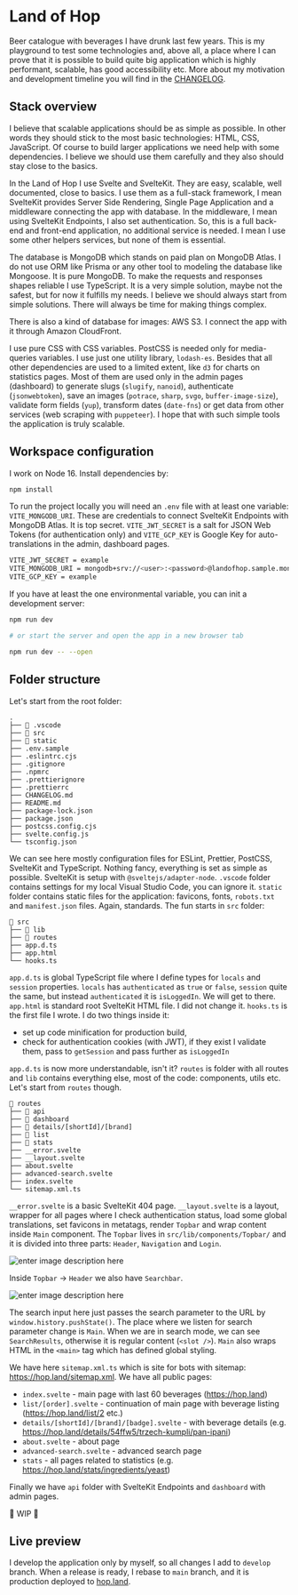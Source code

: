 # Land of Hop

Beer catalogue with beverages I have drunk last few years. This is my playground to test some technologies and, above all, a place where I can prove that it is possible to build quite big application which is highly performant, scalable, has good accessibility etc. More about my motivation and development timeline you will find in the [CHANGELOG](CHANGELOG.md).

## Stack overview

I believe that scalable applications should be as simple as possible. In other words they should stick to the most basic technologies: HTML, CSS, JavaScript. Of course to build larger applications we need help with some dependencies. I believe we should use them carefully and they also should stay close to the basics.

In the Land of Hop I use Svelte and SvelteKit. They are easy, scalable, well documented, close to basics. I use them as a full-stack framework, I mean SvelteKit provides Server Side Rendering, Single Page Application and a middleware connecting the app with database. In the middleware, I mean using SvelteKit Endpoints, I also set authentication. So, this is a full back-end and front-end application, no additional service is needed. I mean I use some other helpers services, but none of them is essential.

The database is MongoDB which stands on paid plan on MongoDB Atlas. I do not use ORM like Prisma or any other tool to modeling the database like Mongoose. It is pure MongoDB. To make the requests and responses shapes reliable I use TypeScript. It is a very simple solution, maybe not the safest, but for now it fulfills my needs. I believe we should always start from simple solutions. There will always be time for making things complex.

There is also a kind of database for images: AWS S3. I connect the app with it through Amazon CloudFront.

I use pure CSS with CSS variables. PostCSS is needed only for media-queries variables. I use just one utility library, `lodash-es`. Besides that all other dependencies are used to a limited extent, like `d3` for charts on statistics pages. Most of them are used only in the admin pages (dashboard) to generate slugs (`slugify`, `nanoid`), authenticate (`jsonwebtoken`), save an images (`potrace`, `sharp`, `svgo`, `buffer-image-size`), validate form fields (`yup`), transform dates (`date-fns`) or get data from other services (web scraping with `puppeteer`). I hope that with such simple tools the application is truly scalable.

## Workspace configuration

I work on Node 16. Install dependencies by:

```bash
npm install
```

To run the project locally you will need an `.env` file with at least one variable: `VITE_MONGODB_URI`. These are credentials to connect SvelteKit Endpoints with MongoDB Atlas. It is top secret. `VITE_JWT_SECRET` is a salt for JSON Web Tokens (for authentication only) and `VITE_GCP_KEY` is Google Key for auto-translations in the admin, dashboard pages.

```bash
VITE_JWT_SECRET = example
VITE_MONGODB_URI = mongodb+srv://<user>:<password>@landofhop.sample.mongodb.net/db
VITE_GCP_KEY = example
```

If you have at least the one environmental variable, you can init a development server:

```bash
npm run dev

# or start the server and open the app in a new browser tab

npm run dev -- --open
```

## Folder structure

Let's start from the root folder:

```
.
├── 📁 .vscode
├── 📁 src
├── 📁 static
├── .env.sample
├── .eslintrc.cjs
├── .gitignore
├── .npmrc
├── .prettierignore
├── .prettierrc
├── CHANGELOG.md
├── README.md
├── package-lock.json
├── package.json
├── postcss.config.cjs
├── svelte.config.js
└── tsconfig.json
```

We can see here mostly configuration files for ESLint, Prettier, PostCSS, SvelteKit and TypeScript. Nothing fancy, everything is set as simple as possible. SvelteKit is setup with `@sveltejs/adapter-node`. `.vscode` folder contains settings for my local Visual Studio Code, you can ignore it. `static` folder contains static files for the application: favicons, fonts, `robots.txt` and `manifest.json` files. Again, standards. The fun starts in `src` folder:

```
📁 src
├── 📁 lib
├── 📁 routes
├── app.d.ts
├── app.html
└── hooks.ts
```

`app.d.ts` is global TypeScript file where I define types for `locals` and `session` properties. `locals` has `authenticated` as `true` or `false`, `session` quite the same, but instead `authenticated` it is `isLoggedIn`. We will get to there. `app.html` is standard root SvelteKit HTML file. I did not change it. `hooks.ts` is the first file I wrote. I do two things inside it:

- set up code minification for production build,
- check for authentication cookies (with JWT), if they exist I validate them, pass to `getSession` and pass further as `isLoggedIn`

`app.d.ts` is now more understandable, isn't it? `routes` is folder with all routes and `lib` contains everything else, most of the code: components, utils etc. Let's start from `routes` though.

```
📁 routes
├── 📁 api
├── 📁 dashboard
├── 📁 details/[shortId]/[brand]
├── 📁 list
├── 📁 stats
├── __error.svelte
├── __layout.svelte
├── about.svelte
├── advanced-search.svelte
├── index.svelte
└── sitemap.xml.ts
```

`__error.svelte` is a basic SvelteKit 404 page. `__layout.svelte` is a layout, wrapper for all pages where I check authentication status, load some global translations, set favicons in metatags, render `Topbar` and wrap content inside `Main` component. The `Topbar` lives in `src/lib/components/Topbar/` and it is divided into three parts: `Header`, `Navigation` and `Login`.

![enter image description here](https://i.ibb.co/W0nVnbx/topbar.jpg)

Inside `Topbar` -> `Header` we also have `Searchbar`.

![enter image description here](https://i.ibb.co/LRG12kv/searchbar.jpg)

The search input here just passes the search parameter to the URL by `window.history.pushState()`. The place where we listen for search parameter change is `Main`. When we are in search mode, we can see `SearchResults`, otherwise it is regular content (`<slot />`). `Main` also wraps HTML in the `<main>` tag which has defined global styling.

We have here `sitemap.xml.ts` which is site for bots with sitemap: https://hop.land/sitemap.xml. We have all public pages:

- `index.svelte` - main page with last 60 beverages (https://hop.land)
- `list/[order].svelte` - continuation of main page with beverage listing (https://hop.land/list/2 etc.)
- `details/[shortId]/[brand]/[badge].svelte` - with beverage details (e.g. https://hop.land/details/54ffw5/trzech-kumpli/pan-ipani)
- `about.svelte` - about page
- `advanced-search.svelte` - advanced search page
- `stats` - all pages related to statistics (e.g. https://hop.land/stats/ingredients/yeast)

Finally we have `api` folder with SvelteKit Endpoints and `dashboard` with admin pages.

🚧 WIP 🚧

## Live preview

I develop the application only by myself, so all changes I add to `develop` branch. When a release is ready, I rebase to `main` branch, and it is production deployed to [hop.land](https://hop.land).
